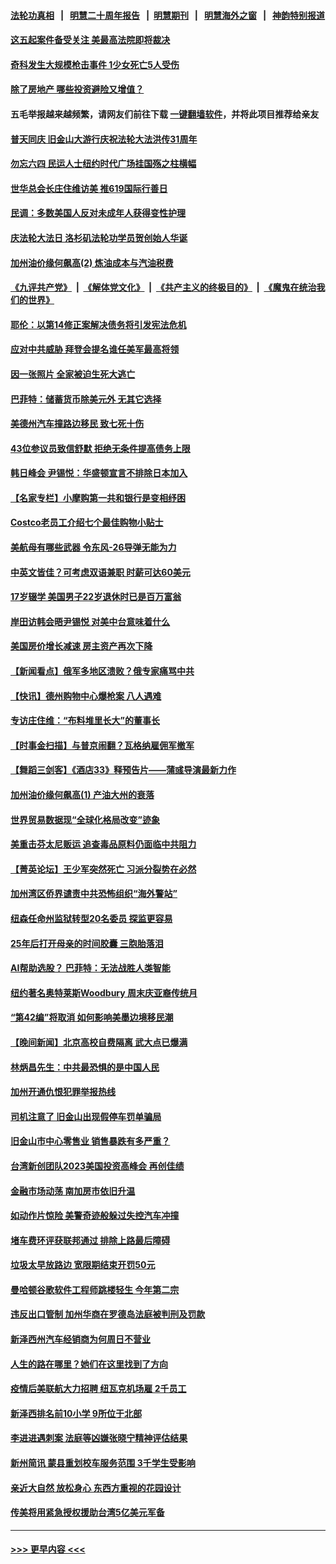 #### [法轮功真相](https://github.com/gfw-breaker/truth/blob/master/README.md?t=0) &nbsp;&nbsp;|&nbsp;&nbsp; [明慧二十周年报告](https://github.com/gfw-breaker/mh-reports/blob/master/README.md?t=0) &nbsp;&nbsp;|&nbsp;&nbsp;[明慧期刊](https://github.com/gfw-breaker/mh-qikan) &nbsp;&nbsp;|&nbsp;&nbsp; [明慧海外之窗](https://github.com/gfw-breaker/mh-news/blob/master/README.md?t=0) &nbsp;&nbsp;|&nbsp;&nbsp; [神韵特别报道](https://github.com/gfw-breaker/mh-news/blob/master/shenyun.md?t=0)
#### [这五起案件备受关注 美最高法院即将裁决](../pages/nsc412/n13990636.md?t=05081543) 
#### [奇科发生大规模枪击事件  1少女死亡5人受伤](../pages/nsc412/n13990978.md?t=05081543) 
#### [除了房地产 哪些投资避险又增值？](../pages/nsc412/n13990965.md?t=05081543) 
#### 五毛举报越来越频繁，请网友们前往下载 [一键翻墙软件](https://github.com/gfw-breaker/ssr-accounts)，并将此项目推荐给亲友
#### [普天同庆 旧金山大游行庆祝法轮大法洪传31周年](../pages/nsc412/n13990969.md?t=05081543) 
#### [勿忘六四 民运人士纽约时代广场挂国殇之柱横幅](../pages/nsc412/n13990593.md?t=05081543) 
#### [世华总会长庄住维访美 推619国际行善日](../pages/nsc412/n13990888.md?t=05081543) 
#### [民调：多数美国人反对未成年人获得变性护理](../pages/nsc412/n13990728.md?t=05081543) 
#### [庆法轮大法日 洛杉矶法轮功学员贺创始人华诞](../pages/nsc412/n13990726.md?t=05081543) 
#### [加州油价缘何飙高(2) 炼油成本与汽油税费](../pages/nsc412/n13989327.md?t=05081543) 
#### [《九评共产党》](https://github.com/begood0513/9ping.md/blob/master/README.md) &nbsp;|&nbsp; [《解体党文化》](../../../../jtdwh.md/blob/master/README.md)  &nbsp;|&nbsp; [《共产主义的终极目的》](../../../../gczydzjmd.md/blob/master/README.md) &nbsp;|&nbsp; [《魔鬼在统治我们的世界》](../../../../mgztzwmdsj.md/blob/master/README.md) 
#### [耶伦：以第14修正案解决债务将引发宪法危机](../pages/nsc412/n13990650.md?t=05081543) 
#### [应对中共威胁 拜登会提名谁任美军最高将领](../pages/nsc412/n13990527.md?t=05081543) 
#### [因一张照片 全家被迫生死大逃亡](../pages/nsc412/n13990123.md?t=05081543) 
#### [巴菲特：储蓄货币除美元外 无其它选择](../pages/nsc412/n13990524.md?t=05081543) 
#### [美德州汽车撞路边移民 致七死十伤](../pages/nsc412/n13990563.md?t=05081543) 
#### [43位参议员致信舒默 拒绝无条件提高债务上限](../pages/nsc412/n13990523.md?t=05081543) 
#### [韩日峰会 尹锡悦：华盛顿宣言不排除日本加入](../pages/nsc412/n13990504.md?t=05081543) 
#### [【名家专栏】小摩购第一共和银行是变相纾困](../pages/nsc412/n13990390.md?t=05081543) 
#### [Costco老员工介绍七个最佳购物小贴士](../pages/nsc412/n13988465.md?t=05081543) 
#### [美航母有哪些武器 令东风-26导弹无能为力](../pages/nsc412/n13984834.md?t=05081543) 
#### [中英文皆佳？可考虑双语兼职 时薪可达60美元](../pages/nsc412/n13989897.md?t=05081543) 
#### [17岁辍学 美国男子22岁退休时已是百万富翁](../pages/nsc412/n13989958.md?t=05081543) 
#### [岸田访韩会晤尹锡悦 对美中台意味着什么](../pages/nsc412/n13989914.md?t=05081543) 
#### [美国房价增长减速 房主资产再次下降](../pages/nsc412/n13989837.md?t=05081543) 
#### [【新闻看点】俄军多地区溃败？俄专家痛骂中共](../pages/nsc412/n13989839.md?t=05081543) 
#### [【快讯】德州购物中心爆枪案 八人遇难](../pages/nsc412/n13989831.md?t=05081543) 
#### [专访庄住维：“布料堆里长大”的董事长](../pages/nsc412/n13989366.md?t=05081543) 
#### [【时事金扫描】与普京闹翻？瓦格纳雇佣军撤军](../pages/nsc412/n13989796.md?t=05081543) 
#### [【舞蹈三剑客】《酒店33》释预告片——蒲彧导演最新力作](../pages/nsc412/n13989904.md?t=05081543) 
#### [加州油价缘何飙高(1) 产油大州的衰落](../pages/nsc412/n13988359.md?t=05081543) 
#### [世界贸易数据现“全球化格局改变”迹象](../pages/nsc412/n13989803.md?t=05081543) 
#### [美重击芬太尼贩运 追查毒品原料仍面临中共阻力](../pages/nsc412/n13989834.md?t=05081543) 
#### [【菁英论坛】王少军突然死亡 习派分裂势在必然](../pages/nsc412/n13989835.md?t=05081543) 
#### [加州湾区侨界谴责中共恐怖组织“海外警站”](../pages/nsc412/n13989362.md?t=05081543) 
#### [纽森任命州监狱转型20名委员 探监更容易](../pages/nsc412/n13989804.md?t=05081543) 
#### [25年后打开母亲的时间胶囊 三胞胎落泪](../pages/nsc412/n13989472.md?t=05081543) 
#### [AI帮助选股？ 巴菲特：无法战胜人类智能](../pages/nsc412/n13989764.md?t=05081543) 
#### [纽约著名奥特莱斯Woodbury 周末庆亚裔传统月](../pages/nsc412/n13989303.md?t=05081543) 
#### [“第42编”将取消 如何影响美墨边境移民潮](../pages/nsc412/n13989615.md?t=05081543) 
#### [【晚间新闻】北京高校自费隔离 武大点已爆满](../pages/nsc412/n13989521.md?t=05081543) 
#### [林炳昌先生：中共最恐惧的是中国人民](../pages/nsc412/n13989497.md?t=05081543) 
#### [加州开通仇恨犯罪举报热线](../pages/nsc412/n13989477.md?t=05081543) 
#### [司机注意了 旧金山出现假停车罚单骗局](../pages/nsc412/n13989473.md?t=05081543) 
#### [旧金山市中心零售业 销售暴跌有多严重？](../pages/nsc412/n13989443.md?t=05081543) 
#### [台湾新创团队2023美国投资高峰会 再创佳绩](../pages/nsc412/n13989434.md?t=05081543) 
#### [金融市场动荡 南加房市依旧升温](../pages/nsc412/n13989380.md?t=05081543) 
#### [如动作片惊险 美警奇迹般躲过失控汽车冲撞](../pages/nsc412/n13989279.md?t=05081543) 
#### [堵车费环评获联邦通过 排除上路最后障碍](../pages/nsc412/n13989275.md?t=05081543) 
#### [垃圾太早放路边 宽限期结束开罚50元](../pages/nsc412/n13989316.md?t=05081543) 
#### [曼哈顿谷歌软件工程师跳楼轻生 今年第二宗](../pages/nsc412/n13989277.md?t=05081543) 
#### [违反出口管制 加州华商在罗德岛法庭被判刑及罚款](../pages/nsc412/n13989328.md?t=05081543) 
#### [新泽西州汽车经销商为何周日不营业](../pages/nsc412/n13989217.md?t=05081543) 
#### [人生的路在哪里？她们在这里找到了方向](../pages/nsc412/n13989203.md?t=05081543) 
#### [疫情后美联航大力招聘 纽瓦克机场雇 2千员工](../pages/nsc412/n13989215.md?t=05081543) 
#### [新泽西排名前10小学  9所位于北部](../pages/nsc412/n13989221.md?t=05081543) 
#### [李进进遇刺案 法庭等凶嫌张晓宁精神评估结果](../pages/nsc412/n13989318.md?t=05081543) 
#### [新州简讯 蒙县重划校车服务范围 3千学生受影响](../pages/nsc412/n13989219.md?t=05081543) 
#### [亲近大自然 放松身心 东西方重视的花园设计](../pages/nsc412/n13989342.md?t=05081543) 
#### [传美将用紧急授权援助台湾5亿美元军备](../pages/nsc412/n13989283.md?t=05081543) 

----
#### [ >>> 更早内容 <<< ](../indexes/nsc412-earlier.md)
